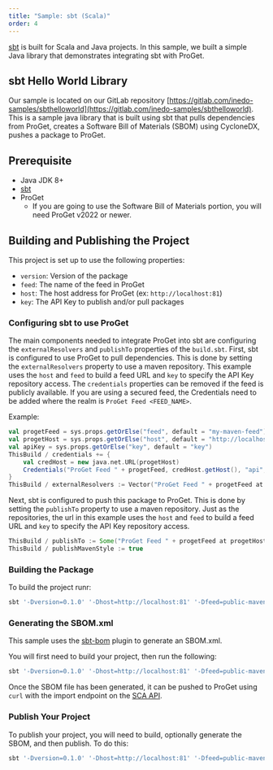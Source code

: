 ```yaml
---
title: "Sample: sbt (Scala)"
order: 4
---
```


[sbt](https://www.scala-sbt.org/) is built for Scala and Java projects.  In this sample, we built a simple Java library that demonstrates integrating sbt with ProGet.

## sbt Hello World Library

Our sample is located on our GitLab repository [https://gitlab.com/inedo-samples/sbthelloworld](https://gitlab.com/inedo-samples/sbthelloworld).  This is a sample java library that is built using sbt that pulls dependencies from ProGet, creates a Software Bill of Materials (SBOM) using CycloneDX, pushes a package to ProGet.

## Prerequisite

- Java JDK 8+
- [sbt](https://www.scala-sbt.org/)
- ProGet 
    - If you are going to use the Software Bill of Materials portion, you will need ProGet v2022 or newer.

## Building and Publishing the Project

This project is set up to use the following properties:
- `version`: Version of the package
- `feed`: The name of the feed in ProGet
- `host`: The host address for ProGet (ex: `http://localhost:81`)
- `key`: The API Key to publish and/or pull packages

### Configuring sbt to use ProGet

The main components needed to integrate ProGet into sbt are configuring the `externalResolvers` and `publishTo` properties of the `build.sbt`.  First, sbt is configured to use ProGet to pull dependencies.  This is done by setting the `externalResolvers` property to use a maven repository.  This example uses the `host` and `feed` to build a feed URL and `key` to specify the API Key repository access.  The `credentials` properties can be removed if the feed is publicly available.  If you are using a secured feed, the Credentials need to be added where the realm is `ProGet Feed <FEED_NAME>`.

Example:

```scala
val progetFeed = sys.props.getOrElse("feed", default = "my-maven-feed")
val progetHost = sys.props.getOrElse("host", default = "http://localhost")
val apiKey = sys.props.getOrElse("key", default = "key")
ThisBuild / credentials += {
    val credHost = new java.net.URL(progetHost)
    Credentials("ProGet Feed " + progetFeed, credHost.getHost(), "api", apiKey)
}
ThisBuild / externalResolvers := Vector("ProGet Feed " + progetFeed at progetHost + "/maven2/" + progetFeed)
```

Next, sbt is configured to push this package to ProGet.  This is done by setting the `publishTo` property to use a maven  repository.  Just as the repositories, the url in this example uses the `host` and `feed` to build a feed URL and `key` to specify the API Key repository access.
```scala
ThisBuild / publishTo := Some("ProGet Feed " + progetFeed at progetHost + "/maven2/" + progetFeed)
ThisBuild / publishMavenStyle := true
```

### Building the Package

To build the project runr:

```sh
sbt '-Dversion=0.1.0' '-Dhost=http://localhost:81' '-Dfeed=public-maven' '-Dkey=myApiKey' clean compile
```

### Generating the SBOM.xml

This sample uses the [sbt-bom](https://github.com/siculo/sbt-bom) plugin to generate an SBOM.xml.  

You will first need to build your project, then run the following:

```sh
sbt '-Dversion=0.1.0' '-Dhost=http://localhost:81' '-Dfeed=public-maven' '-Dkey=myApiKey' clean compile makeBom
```
Once the SBOM file has been generated, it can be pushed to ProGet using `curl` with the import endpoint on the [SCA API](/docs/proget/reference-api/proget-api-sca).


### Publish Your Project

To publish your project, you will need to build, optionally generate the SBOM, and then publish.  To do this:

```sh
sbt '-Dversion=0.1.0' '-Dhost=http://localhost:81' '-Dfeed=public-maven' '-Dkey=myApiKey' clean compile makeBom publish
```